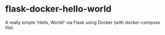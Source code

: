 # flask-docker-hello-world
A really simple 'Hello, World!' via Flask using Docker (with docker-compose file).
